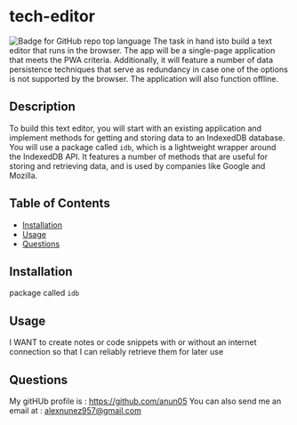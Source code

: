 # tech-editor
  ![Badge for GitHub repo top language](https://img.shields.io/static/v1?label=License&message=MIT&color=brightgreen) 
The task in hand isto build a text editor that runs in the browser. The app will be a single-page application that meets the PWA criteria. Additionally, it will feature a number of data persistence techniques that serve as redundancy in case one of the options is not supported by the browser. The application will also function offline. 

  ## Description
  To build this text editor, you will start with an existing application and implement methods for getting and storing data to an IndexedDB database. You will use a package called `idb`, which is a lightweight wrapper around the IndexedDB API. It features a number of methods that are useful for storing and retrieving data, and is used by companies like Google and Mozilla.

  ## Table of Contents
  * [Installation](#installation)
  * [Usage](#Usage)
  * [Questions](#Questions)

  ## Installation
  package called `idb`
  
  
  ## Usage
  I WANT to create notes or code snippets with or without an internet connection so that I can reliably retrieve them for later use
  

  ## Questions
  My gitHUb profile is : https://github.com/anun05
  You can also send me an email at : alexnunez957@gmail.com

